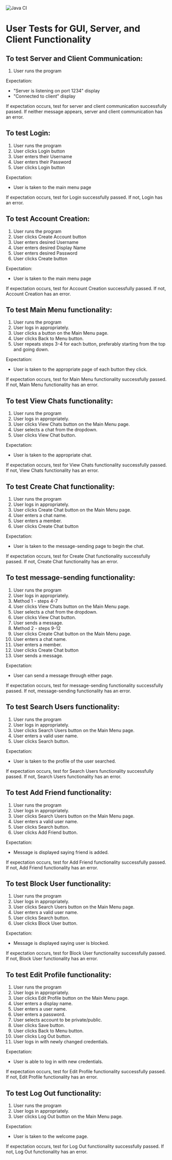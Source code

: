 ![Java CI](https://github.com/irvingywang/Group4-Team-Project/actions/workflows/action.yml/badge.svg)

# User Tests for GUI, Server, and Client Functionality

## To test Server and Client Communication:
1. User runs the program

Expectation:
- "Server is listening on port 1234" display
- "Connected to client" display

If expectation occurs, test for server and client communication successfully passed.
If neither message appears, server and client communication has an error.

## To test Login:
1. User runs the program
2. User clicks Login button
3. User enters their Username
4. User enters their Password
5. User clicks Login button

Expectation:
- User is taken to the main menu page

If expectation occurs, test for Login successfully passed.
If not, Login has an error.

## To test Account Creation:
1. User runs the program
2. User clicks Create Account button
3. User enters desired Username
4. User enters desired Display Name
5. User enters desired Password
6. User clicks Create button

Expectation:
- User is taken to the main menu page

If expectation occurs, test for Account Creation successfully passed.
If not, Account Creation has an error.

## To test Main Menu functionality:
1. User runs the program
2. User logs in appropriately.
3. User clicks a button on the Main Menu page.
4. User clicks Back to Menu button.
5. User repeats steps 3-4 for each button, preferably starting from the top and going down.

Expectation:
- User is taken to the appropriate page of each button they click.

If expectation occurs, test for Main Menu functionality successfully passed.
If not, Main Menu functionality has an error.

## To test View Chats functionality:
1. User runs the program
2. User logs in appropriately.
3. User clicks View Chats button on the Main Menu page.
4. User selects a chat from the dropdown.
5. User clicks View Chat button.

Expectation:
- User is taken to the appropriate chat.

If expectation occurs, test for View Chats functionality successfully passed.
If not, View Chats functionality has an error.

## To test Create Chat functionality:
1. User runs the program
2. User logs in appropriately.
3. User clicks Create Chat button on the Main Menu page.
4. User enters a chat name.
5. User enters a member.
6. User clicks Create Chat button

Expectation:
- User is taken to the message-sending page to begin the chat.

If expectation occurs, test for Create Chat functionality successfully passed.
If not, Create Chat functionality has an error.

## To test message-sending functionality:
1. User runs the program
2. User logs in appropriately.
3. Method 1 - steps 4-7
4. User clicks View Chats button on the Main Menu page.
5. User selects a chat from the dropdown.
6. User clicks View Chat button.
7. User sends a message.
8. Method 2 - steps 9-12
9. User clicks Create Chat button on the Main Menu page.
10. User enters a chat name.
11. User enters a member.
12. User clicks Create Chat button
13. User sends a message.

Expectation:
- User can send a message through either page. 

If expectation occurs, test for message-sending functionality successfully passed.
If not, message-sending functionality has an error.

## To test Search Users functionality:
1. User runs the program
2. User logs in appropriately.
3. User clicks Search Users button on the Main Menu page.
4. User enters a valid user name.
5. User clicks Search button.

Expectation:
- User is taken to the profile of the user searched.

If expectation occurs, test for Search Users functionality successfully passed.
If not, Search Users functionality has an error.

## To test Add Friend functionality:
1. User runs the program
2. User logs in appropriately.
3. User clicks Search Users button on the Main Menu page.
4. User enters a valid user name.
5. User clicks Search button.
6. User clicks Add Friend button.

Expectation:
- Message is displayed saying friend is added.

If expectation occurs, test for Add Friend functionality successfully passed.
If not, Add Friend functionality has an error.

## To test Block User functionality:
1. User runs the program
2. User logs in appropriately.
3. User clicks Search Users button on the Main Menu page.
4. User enters a valid user name.
5. User clicks Search button.
6. User clicks Block User button.

Expectation:
- Message is displayed saying user is blocked.

If expectation occurs, test for Block User functionality successfully passed.
If not, Block User functionality has an error.

## To test Edit Profile functionality:
1. User runs the program
2. User logs in appropriately.
3. User clicks Edit Profile button on the Main Menu page.
4. User enters a display name.
5. User enters a user name.
6. User enters a password.
7. User selects account to be private/public.
8. User clicks Save button.
9. User clicks Back to Menu button.
10. User clicks Log Out button.
11. User logs in with newly changed credentials.

Expectation:
- User is able to log in with new credentials.

If expectation occurs, test for Edit Profile functionality successfully passed.
If not, Edit Profile functionality has an error.

## To test Log Out functionality:
1. User runs the program
2. User logs in appropriately.
3. User clicks Log Out button on the Main Menu page.

Expectation:
- User is taken to the welcome page.

If expectation occurs, test for Log Out functionality successfully passed.
If not, Log Out functionality has an error.